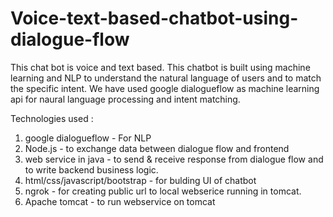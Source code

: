 # Voice-text-based-chatbot-using-dialogue-flow

This chat bot is voice and text based. This chatbot is built using machine learning and NLP to understand the natural language of users and to match the specific intent. We have used google dialogueflow as machine learning api for naural language processing and intent matching.

Technologies used :
1. google dialogueflow - For NLP
2. Node.js - to exchange data between dialogue flow and frontend
3. web service in java - to send & receive response from dialogue flow and to write backend business logic.
4. html/css/javascript/bootstrap - for bulding UI of chatbot
5. ngrok - for creating public url to local webserice running in tomcat.
6. Apache tomcat - to run webservice on tomcat

